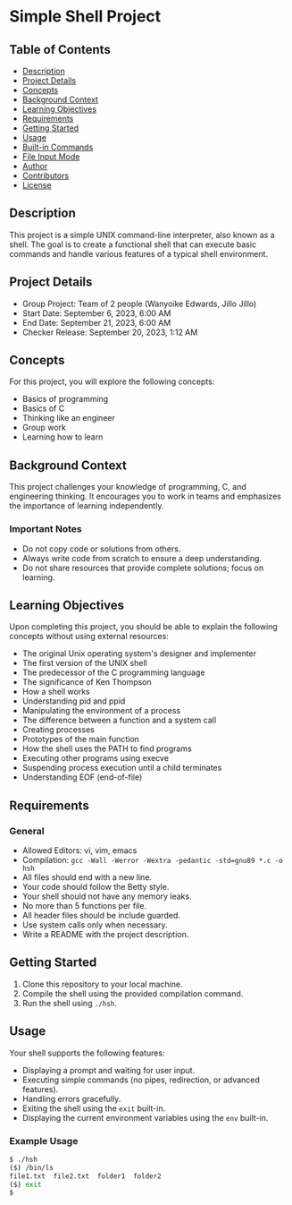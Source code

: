 # Simple Shell Project

## Table of Contents
- [Description](#description)
- [Project Details](#project-details)
- [Concepts](#concepts)
- [Background Context](#background-context)
- [Learning Objectives](#learning-objectives)
- [Requirements](#requirements)
- [Getting Started](#getting-started)
- [Usage](#usage)
- [Built-in Commands](#built-in-commands)
- [File Input Mode](#file-input-mode)
- [Author](#author)
- [Contributors](#contributors)
- [License](#license)

## Description
This project is a simple UNIX command-line interpreter, also known as a shell. The goal is to create a functional shell that can execute basic commands and handle various features of a typical shell environment.

## Project Details
- Group Project: Team of 2 people (Wanyoike Edwards, Jillo Jillo)
- Start Date: September 6, 2023, 6:00 AM
- End Date: September 21, 2023, 6:00 AM
- Checker Release: September 20, 2023, 1:12 AM

## Concepts
For this project, you will explore the following concepts:
- Basics of programming
- Basics of C
- Thinking like an engineer
- Group work
- Learning how to learn

## Background Context
This project challenges your knowledge of programming, C, and engineering thinking. It encourages you to work in teams and emphasizes the importance of learning independently.

### Important Notes
- Do not copy code or solutions from others.
- Always write code from scratch to ensure a deep understanding.
- Do not share resources that provide complete solutions; focus on learning.

## Learning Objectives
Upon completing this project, you should be able to explain the following concepts without using external resources:
- The original Unix operating system's designer and implementer
- The first version of the UNIX shell
- The predecessor of the C programming language
- The significance of Ken Thompson
- How a shell works
- Understanding pid and ppid
- Manipulating the environment of a process
- The difference between a function and a system call
- Creating processes
- Prototypes of the main function
- How the shell uses the PATH to find programs
- Executing other programs using execve
- Suspending process execution until a child terminates
- Understanding EOF (end-of-file)

## Requirements
### General
- Allowed Editors: vi, vim, emacs
- Compilation: `gcc -Wall -Werror -Wextra -pedantic -std=gnu89 *.c -o hsh`
- All files should end with a new line.
- Your code should follow the Betty style.
- Your shell should not have any memory leaks.
- No more than 5 functions per file.
- All header files should be include guarded.
- Use system calls only when necessary.
- Write a README with the project description.

## Getting Started
1. Clone this repository to your local machine.
2. Compile the shell using the provided compilation command.
3. Run the shell using `./hsh`.

## Usage
Your shell supports the following features:
- Displaying a prompt and waiting for user input.
- Executing simple commands (no pipes, redirection, or advanced features).
- Handling errors gracefully.
- Exiting the shell using the `exit` built-in.
- Displaying the current environment variables using the `env` built-in.

### Example Usage
```bash
$ ./hsh
($) /bin/ls
file1.txt  file2.txt  folder1  folder2
($) exit
$ 
